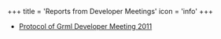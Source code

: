 +++
title = 'Reports from Developer Meetings'
icon = 'info'
+++

* <a href="./devmeeting_2010/">Protocol of Grml Developer Meeting 2011</a>
